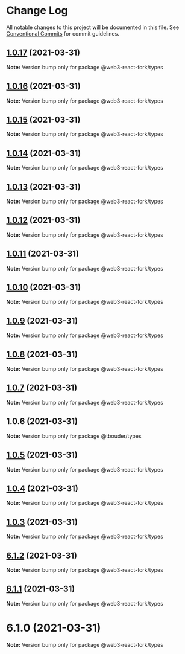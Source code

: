 # Change Log

All notable changes to this project will be documented in this file.
See [Conventional Commits](https://conventionalcommits.org) for commit guidelines.

## [1.0.17](https://github.com/TBouder/web3-react-fork/compare/@web3-react-fork/types@1.0.16...@web3-react-fork/types@1.0.17) (2021-03-31)

**Note:** Version bump only for package @web3-react-fork/types





## [1.0.16](https://github.com/TBouder/web3-react-fork/compare/@web3-react-fork/types@1.0.15...@web3-react-fork/types@1.0.16) (2021-03-31)

**Note:** Version bump only for package @web3-react-fork/types





## [1.0.15](https://github.com/TBouder/web3-react-fork/compare/@web3-react-fork/types@1.0.14...@web3-react-fork/types@1.0.15) (2021-03-31)

**Note:** Version bump only for package @web3-react-fork/types





## [1.0.14](https://github.com/TBouder/web3-react-fork/compare/@web3-react-fork/types@1.0.13...@web3-react-fork/types@1.0.14) (2021-03-31)

**Note:** Version bump only for package @web3-react-fork/types





## [1.0.13](https://github.com/TBouder/web3-react-fork/compare/@web3-react-fork/types@1.0.12...@web3-react-fork/types@1.0.13) (2021-03-31)

**Note:** Version bump only for package @web3-react-fork/types





## [1.0.12](https://github.com/TBouder/web3-react-fork/compare/@web3-react-fork/types@1.0.11...@web3-react-fork/types@1.0.12) (2021-03-31)

**Note:** Version bump only for package @web3-react-fork/types





## [1.0.11](https://github.com/TBouder/web3-react-fork/compare/@web3-react-fork/types@1.0.10...@web3-react-fork/types@1.0.11) (2021-03-31)

**Note:** Version bump only for package @web3-react-fork/types





## [1.0.10](https://github.com/TBouder/web3-react-fork/compare/@web3-react-fork/types@1.0.9...@web3-react-fork/types@1.0.10) (2021-03-31)

**Note:** Version bump only for package @web3-react-fork/types





## [1.0.9](https://github.com/TBouder/web3-react-fork/compare/@web3-react-fork/types@1.0.8...@web3-react-fork/types@1.0.9) (2021-03-31)

**Note:** Version bump only for package @web3-react-fork/types





## [1.0.8](https://github.com/TBouder/web3-react-fork/compare/@web3-react-fork/types@1.0.7...@web3-react-fork/types@1.0.8) (2021-03-31)

**Note:** Version bump only for package @web3-react-fork/types





## [1.0.7](https://github.com/TBouder/web3-react-fork/compare/@web3-react-fork/types@1.0.5...@web3-react-fork/types@1.0.7) (2021-03-31)

**Note:** Version bump only for package @web3-react-fork/types





## 1.0.6 (2021-03-31)

**Note:** Version bump only for package @tbouder/types





## [1.0.5](https://github.com/TBouder/web3-react-fork/compare/@web3-react-fork/types@1.0.4...@web3-react-fork/types@1.0.5) (2021-03-31)

**Note:** Version bump only for package @web3-react-fork/types





## [1.0.4](https://github.com/TBouder/web3-react-fork/compare/@web3-react-fork/types@1.0.3...@web3-react-fork/types@1.0.4) (2021-03-31)

**Note:** Version bump only for package @web3-react-fork/types





## [1.0.3](https://github.com/TBouder/web3-react-fork/compare/@web3-react-fork/types@6.1.2...@web3-react-fork/types@1.0.3) (2021-03-31)

**Note:** Version bump only for package @web3-react-fork/types





## [6.1.2](https://github.com/TBouder/web3-react-fork/compare/@web3-react-fork/types@6.1.1...@web3-react-fork/types@6.1.2) (2021-03-31)

**Note:** Version bump only for package @web3-react-fork/types





## [6.1.1](https://github.com/TBouder/web3-react-fork/compare/@web3-react-fork/types@6.1.0...@web3-react-fork/types@6.1.1) (2021-03-31)

**Note:** Version bump only for package @web3-react-fork/types





# 6.1.0 (2021-03-31)

**Note:** Version bump only for package @web3-react-fork/types
